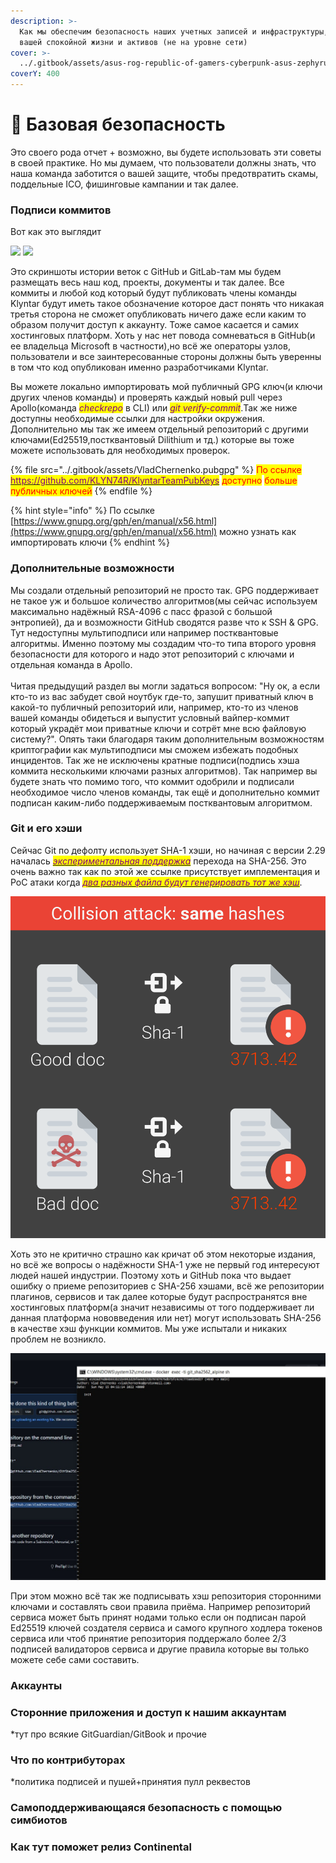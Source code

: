 ```yaml
---
description: >-
  Как мы обеспечим безопасность наших учетных записей и инфраструктуры, а также
  вашей спокойной жизни и активов (не на уровне сети)
cover: >-
  ../.gitbook/assets/asus-rog-republic-of-gamers-cyberpunk-asus-zephyrus-wallpaper-2400x1350_50.jpg
coverY: 400
---
```


# 👮 Базовая безопасность

Это своего рода отчет + возможно, вы будете использовать эти советы в своей практике. Но мы думаем, что пользователи должны знать, что наша команда заботится о вашей защите, чтобы предотвратить скамы, поддельные ICO, фишинговые кампании и так далее.

### Подписи коммитов

Вот как это выглядит

![](../.gitbook/assets/photo\_2022-05-18\_07-59-31.jpg) ![](../.gitbook/assets/photo\_2022-05-22\_11-06-00.jpg)

Это скриншоты истории веток с GitHub и GitLab-там мы будем размещать весь наш код, проекты, документы и так далее. Все коммиты и любой код который будут публиковать члены команды Klyntar будут иметь такое обозначение которое даст понять что никакая третья сторона не сможет опубликовать ничего даже если каким то образом получит доступ к аккаунту. Тоже самое касается и самих хостинговых платформ. Хоть у нас нет повода сомневаться в GitHub(и ее владельца Microsoft в частности),но всё же операторы узлов, пользователи и все заинтересованные стороны должны быть уверенны в том что код опубликован именно разработчиками Klyntar.

Вы можете локально импортировать мой публичный GPG ключ(и ключи других членов команды) и проверять каждый новый pull через Apollo(команда _<mark style="color:purple;">checkrepo</mark>_ в CLI) или _<mark style="color:purple;">git verify-commit</mark>_.Так же ниже доступны необходимые ссылки для настройки окружения. Дополнительно мы так же имеем отдельный репозиторий с другими ключами(Ed25519,постквантовый Dilithium и тд.) которые вы тоже можете использовать для необходимых проверок.

{% file src="../.gitbook/assets/VladChernenko.pubgpg" %}
<mark style="color:red;">По ссылке</mark> [<mark style="color:purple;">https://github.com/KLYN74R/KlyntarTeamPubKeys</mark>](https://github.com/KLYN74R/KlyntarTeamPubKeys) <mark style="color:purple;"></mark> <mark style="color:red;">доступно</mark> <mark style="color:purple;"></mark> <mark style="color:red;">больше публичных ключей</mark>
{% endfile %}

{% hint style="info" %}
По ссылке [https://www.gnupg.org/gph/en/manual/x56.html](https://www.gnupg.org/gph/en/manual/x56.html) можно узнать как импортировать ключи
{% endhint %}

### Дополнительные возможности

Мы создали отдельный репозиторий не просто так. GPG поддерживает не такое уж и большое количество алгоритмов(мы сейчас используем максимально надёжный RSA-4096 с пасс фразой с большой энтропией), да и возможности GitHub сводятся разве что к SSH & GPG. Тут недоступны мультиподписи или например постквантовые алгоритмы. Именно поэтому мы создадим что-то типа второго уровня безопасности для которого и надо этот репозиторий с ключами и отдельная команда в Apollo.\
\
Читая предыдущий раздел вы могли задаться вопросом: "Ну ок, а если кто-то из вас забудет свой ноутбук где-то, запушит приватный ключ в какой-то публичный репозиторий или, например, кто-то из членов вашей команды обидеться и выпустит условный вайпер-коммит который украдёт мои приватные ключи и сотрёт мне всю файловую систему?". Опять таки благодаря таким дополнительным возможностям криптографии как мультиподписи мы сможем избежать подобных инцидентов. Так же не исключены кратные подписи(подпись хэша коммита несколькими ключами разных алгоритмов). Так например вы будете знать что помимо того, что коммит одобрили и подписали необходимое число членов команды, так ещё и дополнительно коммит подписан каким-либо поддерживаемым постквантовым алгоритмом.&#x20;

### Git и его хэши

Сейчас Git по дефолту использует SHA-1 хэши, но начиная с версии 2.29 началась [_<mark style="color:purple;">экспериментальная поддержка</mark>_](https://www.infoq.com/news/2020/10/git-2-29-sha-256/) перехода на SHA-256. Это очень важно так как по этой же ссылке присутствует имплементация и PoC атаки когда [_<mark style="color:purple;">два разных файла будут генерировать тот же хэш</mark>_](https://shattered.it/).

&#x20;                                         <img src="../.gitbook/assets/image (4) (1).png" alt="" data-size="original">

Хоть это не критично страшно как кричат об этом некоторые издания, но всё же вопросы о надёжности SHA-1 уже не первый год интересуют людей нашей индустрии. Поэтому хоть и GitHub пока что выдает ошибку о приеме репозиториев с SHA-256 хэшами, всё же репозитории плагинов, сервисов и так далее которые будут распространятся вне хостинговых платформ(а значит независимы от того поддерживает ли данная платформа нововведения или нет) могут использовать SHA-256 в качестве хэш функции коммитов. Мы уже испытали и никаких проблем не возникло.

![](<../.gitbook/assets/image (1).png>)

При этом можно всё так же подписывать хэш репозитория сторонними ключами и составлять свои правила приёма. Например репозиторий сервиса может быть принят нодами только если он подписан парой Ed25519 ключей создателя сервиса и самого крупного ходлера токенов сервиса или чтоб принятие репозитория поддержало более 2/3 подписей валидаторов сервиса и другие правила которые вы только можете себе сами составить.

### Аккаунты

### Сторонние приложения и доступ к нашим аккаунтам

\*тут про всякие GitGuardian/GitBook и прочие

### Что по контрибуторах

\*политика подписей и пушей+принятия пулл реквестов

### Самоподдерживающаяся безопасность с помощью симбиотов

### Как тут поможет релиз Continental





